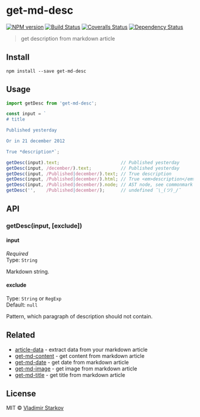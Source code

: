 # get-md-desc

[![NPM version][npm-image]][npm-url]
[![Build Status][travis-image]][travis-url]
[![Coveralls Status][coveralls-image]][coveralls-url]
[![Dependency Status][depstat-image]][depstat-url]

> get description from markdown article

## Install

    npm install --save get-md-desc

## Usage

```js
import getDesc from 'get-md-desc';

const input = `
# title

Published yesterday

Or in 21 december 2012

True *description*`;

getDesc(input).text;                       // Published yesterday
getDesc(input, /december/).text;           // Published yesterday
getDesc(input, /Published|december/).text; // True description
getDesc(input, /Published|december/).html; // True <em>description</em>
getDesc(input, /Published|december/).node; // AST node, see commonmark API
getDesc('',    /Published|december/);      // undefined ¯\_(ツ)_/¯
```

## API

### getDesc(input, [exclude])

#### input

*Required*  
Type: `String`

Markdown string.

#### exclude

Type: `String` or `RegExp`  
Default: `null`

Pattern, which paragraph of description should not contain.

## Related

* [article-data][article-data] - extract data from your markdown article
* [get-md-content][get-md-content] - get content from markdown article
* [get-md-date][get-md-date] - get date from markdown article
* [get-md-image][get-md-image] - get image from markdown article
* [get-md-title][get-md-title] - get title from markdown article

## License

MIT © [Vladimir Starkov](https://iamstarkov.com)

[npm-url]: https://npmjs.org/package/get-md-desc
[npm-image]: https://img.shields.io/npm/v/get-md-desc.svg?style=flat-square

[travis-url]: https://travis-ci.org/iamstarkov/get-md-desc
[travis-image]: https://img.shields.io/travis/iamstarkov/get-md-desc.svg?style=flat-square

[coveralls-url]: https://coveralls.io/r/iamstarkov/get-md-desc
[coveralls-image]: https://img.shields.io/coveralls/iamstarkov/get-md-desc.svg?style=flat-square

[depstat-url]: https://david-dm.org/iamstarkov/get-md-desc
[depstat-image]: https://david-dm.org/iamstarkov/get-md-desc.svg?style=flat-square

[article-data]: https://github.com/iamstarkov/article-data
[get-md-content]: https://github.com/iamstarkov/get-md-content
[get-md-date]: https://github.com/iamstarkov/get-md-date
[get-md-image]: https://github.com/iamstarkov/get-md-image
[get-md-title]: https://github.com/iamstarkov/get-md-title
